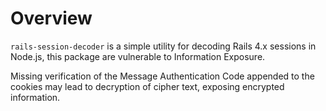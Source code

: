 # Overview

`rails-session-decoder` is a simple utility for decoding Rails 4.x sessions in Node.js, this package are vulnerable to Information Exposure.

Missing verification of the Message Authentication Code appended to the cookies may lead to decryption of cipher text, exposing encrypted information.
